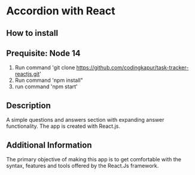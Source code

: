 # Accordion with React

## How to install

## Prequisite: Node 14
1. Run command 'git clone https://github.com/codingkapur/task-tracker-reactjs.git'
2. Run command 'npm install"
3. run command 'npm start'

## Description

A simple questions and answers section with expanding answer functionality. 
The app is created with React.js.

## Additional Information

The primary objective of making this app is to get comfortable with the syntax, features and tools offered by the React.Js framework.

